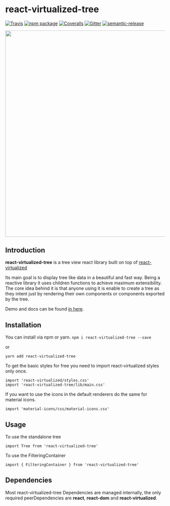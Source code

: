 # react-virtualized-tree

[![Travis][build-badge]][build]
[![npm package][npm-badge]][npm]
[![Coveralls][coveralls-badge]][coveralls]
[![Gitter](https://img.shields.io/gitter/room/nwjs/nw.js.svg)](https://gitter.im/react-virtualized-tree/Lobby)
[![semantic-release](https://img.shields.io/badge/%20%20%F0%9F%93%A6%F0%9F%9A%80-semantic--release-e10079.svg)](https://github.com/semantic-release/semantic-release)

[build-badge]: https://img.shields.io/travis/diogofcunha/react-virtualized-tree/master.png?style=flat-square
[build]: https://travis-ci.org/diogofcunha/react-virtualized-tree
[npm-badge]: https://img.shields.io/npm/v/react-virtualized-tree.png?style=flat-square
[npm]: https://www.npmjs.com/package/react-virtualized-tree
[coveralls-badge]: https://img.shields.io/coveralls/diogofcunha/react-virtualized-tree/master.png?style=flat-square
[coveralls]: https://coveralls.io/github/diogofcunha/react-virtualized-tree

<div align="center" style="margin-bottom: 30px;">
<img src="https://user-images.githubusercontent.com/1521183/37708046-14cf3fb4-2cfd-11e8-9fad-8c0d557397cd.gif" width="650"/>
</div>

## Introduction

**react-virtualized-tree** is a tree view react library built on top of [react-virtualized](https://bvaughn.github.io/react-virtualized/#/components/List)

Its main goal is to display tree like data in a beautiful and fast way. Being a reactive library it uses children functions to achieve maximum extensibility. The core idea behind it is that anyone using it is enable to create a tree as they intent just by rendering their own components or components exported by the tree.

Demo and docs can be found [in here](https://diogofcunha.github.io/react-virtualized-tree/#/examples/basic-tree).

## Installation

You can install via npm or yarn.
`npm i react-virtualized-tree --save`

or

`yarn add react-virtualized-tree`

To get the basic styles for free you need to import react-virtualized styles only once.

```
import 'react-virtualized/styles.css'
import 'react-virtualized-tree/lib/main.css'
```

If you want to use the icons in the default renderers do the same for material icons.

`import 'material-icons/css/material-icons.css'`

## Usage

To use the standalone tree

`import Tree from 'react-virtualized-tree'`

To use the FilteringContainer

`import { FilteringContainer } from 'react-virtualized-tree'`

## Dependencies

Most react-virtualized-tree Dependencies are managed internally, the only required peerDependencies are **react**, **react-dom** and **react-virtualized**.
